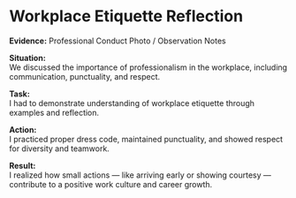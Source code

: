 # Workplace Etiquette Reflection

**Evidence:** Professional Conduct Photo / Observation Notes  

**Situation:**  
We discussed the importance of professionalism in the workplace, including communication, punctuality, and respect.

**Task:**  
I had to demonstrate understanding of workplace etiquette through examples and reflection.

**Action:**  
I practiced proper dress code, maintained punctuality, and showed respect for diversity and teamwork.

**Result:**  
I realized how small actions — like arriving early or showing courtesy — contribute to a positive work culture and career growth.
